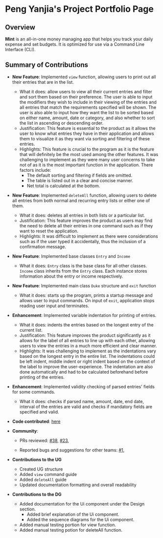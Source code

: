 # Peng Yanjia's Project Portfolio Page

## Overview

**Mint** is an all-in-one money managing app that helps you track your daily expense and set budgets. It is optimized
for use via a Command Line Interface (CLI).

## Summary of Contributions

- **New Feature**: Implemented `view` function, allowing users to print out all their entries that are in the list.

  - What it does: allow users to view all their current entries and filter and sort them based on their preference.
    The user is able to input the modifiers they wish to include in their viewing of the entries and all entries that match the requirements specified will be shown.
    The user is also able to input how they want the list to be sorted based on either name, amount, date or category, and also whether to sort the list in ascending or descending order.
  - Justification: This feature is essential to the product as it allows the user to know what entries they have in their application and allows them to visualize it as they want via sorting and filtering of these entries.
  - Highlights: This feature is crucial to the program as it is the feature that will definitely be the most used among the other features. It was challenging to implement as they were many user concerns to take not of as it is the most important function in the application. There factors include:
    - The default sorting and filtering if fields are omitted.
    - The table is listed out in a clear and concise manner.
    - Net total is calculated at the bottom.

- **New Feature**: Implemented `deleteAll` function, allowing users to delete all entries from both normal and recurring entry lists or either one of them.
  - What it does: deletes all entries in both lists or a particular list.
  - Justification: This feature improves the product as users may find the need to delete all their entries in one command such as if they want to reset the application.
  - Highlights: It was difficult to implement as there were considerations such as if the user typed it accidentally, thus the inclusion of a confirmation message.
  
- **New Feature**: Implemented base classes `Entry` and `Income`
  - What it does: `Entry` class is the base class for all other classes. `Income` class inherits from the `Entry` class. Each instance
    stores information about the entry or income respectively.

- **New Feature**: Implemented main class `Duke` structure and `exit` function
  - What it does: starts up the program, prints a startup message and allows user to input commands. On input of `exit`, application stops reading user input and terminates.

- **Enhancement**: Implemented variable indentation for printing of entries.
  - What it does: indents the entries based on the longest entry of the current list.
  - Justification: This feature improves the product significantly as it allows for the label of all entries to line up with each other, allowing users to view the entries in a much more efficient and clear manner.
  - Highlights: It was challenging to implement as the indentations vary based on the longest entry in the entire list. The indentations could be left indent, middle indent or right indent based on the context of the label to improve the user-experience. The indentation are also done automatically and had to be calculated beforehand before printing of the entries.

- **Enhancement**: Implemented validity checking of parsed entries' fields for some commands.
  - What it does: checks if parsed name, amount, date, end date, interval of the entries are valid and checks
    if mandatory fields are specified and valid.
  
- **Code contributed**: [here](https://nus-cs2113-ay2122s1.github.io/tp-dashboard/?search=&sort=totalCommits&sortWithin=title&timeframe=commit&mergegroup=&groupSelect=groupByRepos&breakdown=true&checkedFileTypes=docs~functional-code~test-code~other&since=2021-09-25&tabOpen=true&tabType=authorship&tabAuthor=yanjia1777&tabRepo=AY2122S1-CS2113T-W11-2%2Ftp%5Bmaster%5D&authorshipIsMergeGroup=false&authorshipFileTypes=docs~functional-code~test-code~other&authorshipIsBinaryFileTypeChecked=false)

- **Community**:
  - PRs reviewed: [#38](https://github.com/nus-cs2113-AY2122S1/tp/pull/38),
    [#23](https://github.com/nus-cs2113-AY2122S1/tp/pull/23),

  - Reported bugs and suggestions for other teams: [#1](https://github.com/yanjia1777/ped/issues),

- **Contributions to the UG**
  - Created UG structure
  - Added `view` command guide
  - Added `deleteAll` guide
  - Updated documentation formatting and overall readability

- **Contributions to the DG**
  - Added documentation for the Ui component under the Design section.
    - Added brief explanation of the Ui component.
    - Added the sequence diagrams for the Ui component.
  - Added manual testing portion for view function.
  - Added manual testing potion for deleteAll function.